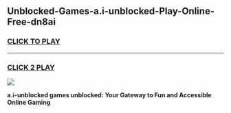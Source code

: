 
## Unblocked-Games-a.i-unblocked-Play-Online-Free-dn8ai
<h3>
<a href="https://premium76.site?title=a.i-unblocked&ref=26A">CLICK TO PLAY</a></h3>
<hr>

<h3>
<a href="https://premium76.site?title=a.i-unblocked&ref=26A">CLICK 2 PLAY</a>
  
</h3>

<a href="https://premium76.site?title=a.i-unblocked&ref=26A"><img src="https://clearcache.store/games.png"></a>


**a.i-unblocked games unblocked: Your Gateway to Fun and Accessible Online Gaming**
